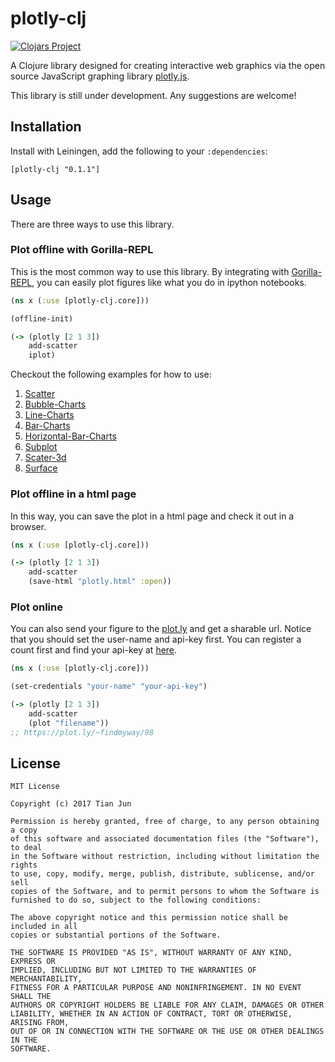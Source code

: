 # plotly-clj

[![Clojars Project](https://img.shields.io/clojars/v/plotly-clj.svg)](https://clojars.org/plotly-clj)

A Clojure library designed for creating interactive web graphics via the open source JavaScript graphing library [plotly.js](https://github.com/plotly/plotly.j://github.com/plotly/plotly.js).

This library is still under development. Any suggestions are welcome!

## Installation

Install with Leiningen, add the following to your `:dependencies`:

```
[plotly-clj "0.1.1"]
```

## Usage

There are three ways to use this library.

### Plot offline with Gorilla-REPL

This is the most common way to use this library. By integrating with [Gorilla-REPL](http://gorilla-repl.org/), 
you can easily plot figures like what you do in ipython notebooks. 

```clojure
(ns x (:use [plotly-clj.core]))

(offline-init)

(-> (plotly [2 1 3])
    add-scatter
    iplot)
```

Checkout the following examples for how to use:

1. [Scatter](http://viewer.gorilla-repl.org/view.html?source=github&user=findmyway&repo=plotly-clj&path=examples/scatter.clj)
2. [Bubble-Charts](http://viewer.gorilla-repl.org/view.html?source=github&user=findmyway&repo=plotly-clj&path=examples/bubble-charts.clj)
3. [Line-Charts](http://viewer.gorilla-repl.org/view.html?source=github&user=findmyway&repo=plotly-clj&path=examples/line-charts.clj)
4. [Bar-Charts](http://viewer.gorilla-repl.org/view.html?source=github&user=findmyway&repo=plotly-clj&path=examples/bar-charts.clj)
4. [Horizontal-Bar-Charts](http://viewer.gorilla-repl.org/view.html?source=github&user=findmyway&repo=plotly-clj&path=examples/horizontal-bar-charts.clj)
5. [Subplot](http://viewer.gorilla-repl.org/view.html?source=github&user=findmyway&repo=plotly-clj&path=examples/subplot.clj)
6. [Scater-3d](http://viewer.gorilla-repl.org/view.html?source=github&user=findmyway&repo=plotly-clj&path=examples/scatter-3d.clj)
7. [Surface](http://viewer.gorilla-repl.org/view.html?source=github&user=findmyway&repo=plotly-clj&path=examples/surface.clj)

### Plot offline in a html page

In this way, you can save the plot in a html page and check it out in a browser.

```clojure
(ns x (:use [plotly-clj.core]))

(-> (plotly [2 1 3])
    add-scatter
    (save-html "plotly.html" :open))
```

### Plot online

You can also send your figure to the [plot.ly](https://plot.ly) and get a sharable url.
Notice that you should set the user-name and api-key first. You can register a count first
and find your api-key at [here](https://plot.ly/settings/api).

```clojure
(ns x (:use [plotly-clj.core]))

(set-credentials "your-name" "your-api-key")

(-> (plotly [2 1 3])
    add-scatter
    (plot "filename"))
;; https://plot.ly/~findmyway/98
```

## License

```
MIT License

Copyright (c) 2017 Tian Jun

Permission is hereby granted, free of charge, to any person obtaining a copy
of this software and associated documentation files (the "Software"), to deal
in the Software without restriction, including without limitation the rights
to use, copy, modify, merge, publish, distribute, sublicense, and/or sell
copies of the Software, and to permit persons to whom the Software is
furnished to do so, subject to the following conditions:

The above copyright notice and this permission notice shall be included in all
copies or substantial portions of the Software.

THE SOFTWARE IS PROVIDED "AS IS", WITHOUT WARRANTY OF ANY KIND, EXPRESS OR
IMPLIED, INCLUDING BUT NOT LIMITED TO THE WARRANTIES OF MERCHANTABILITY,
FITNESS FOR A PARTICULAR PURPOSE AND NONINFRINGEMENT. IN NO EVENT SHALL THE
AUTHORS OR COPYRIGHT HOLDERS BE LIABLE FOR ANY CLAIM, DAMAGES OR OTHER
LIABILITY, WHETHER IN AN ACTION OF CONTRACT, TORT OR OTHERWISE, ARISING FROM,
OUT OF OR IN CONNECTION WITH THE SOFTWARE OR THE USE OR OTHER DEALINGS IN THE
SOFTWARE.
```
